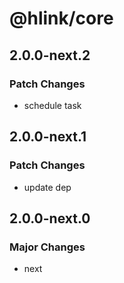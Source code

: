 # @hlink/core

## 2.0.0-next.2

### Patch Changes

- schedule task

## 2.0.0-next.1

### Patch Changes

- update dep

## 2.0.0-next.0

### Major Changes

- next
